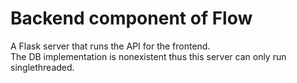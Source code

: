 # Backend component of Flow

A Flask server that runs the API for the frontend.\
The DB implementation is nonexistent thus this server can only run singlethreaded.
